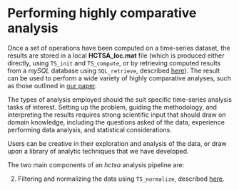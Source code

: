 # Performing highly comparative analysis
<!--{#sec:analyzing}-->

Once a set of operations have been computed on a time-series dataset, the results are stored in a local **HCTSA_loc.mat** file (which is produced either directly, using `TS_init` and `TS_compute`, or by retrieving computed results from a *mySQL* database using `SQL_retrieve`, described [here](retrieving.md)).
The result can be used to perform a wide variety of highly comparative analyses, such as those outlined in [our paper](http://rsif.royalsocietypublishing.org/content/10/83/20130048.full).

The types of analysis employed should the suit specific time-series analysis tasks of interest.
Setting up the problem, guiding the methodology, and interpreting the results requires strong scientific input that should draw on domain knowledge, including the questions asked of the data, experience performing data analysis, and statistical considerations.

Users can be creative in their exploration and analysis of the data, or draw upon a library of analytic techniques that we have developed.

The two main components of an *hctsa* analysis pipeline are:

2. Filtering and normalizing the data using `TS_normalize`, described [here](filtering_and_normalizing.md).